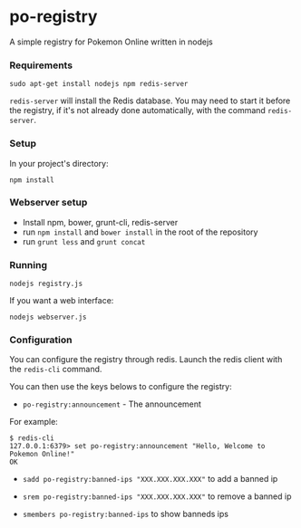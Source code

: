 # po-registry
A simple registry for Pokemon Online written in nodejs

### Requirements

```
sudo apt-get install nodejs npm redis-server
```

`redis-server` will install the Redis database. You may need to start it before the registry, if it's not already done automatically, with the command `redis-server`.

### Setup

In your project's directory:

```
npm install
```

### Webserver setup

* Install npm, bower, grunt-cli, redis-server
* run `npm install` and `bower install` in the root of the repository
* run `grunt less` and `grunt concat`

### Running

```
nodejs registry.js
```

If you want a web interface:

```
nodejs webserver.js
```

### Configuration

You can configure the registry through redis. Launch the redis client with the `redis-cli` command.

You can then use the keys belows to configure the registry:

* `po-registry:announcement` - The announcement

For example:

```
$ redis-cli
127.0.0.1:6379> set po-registry:announcement "Hello, Welcome to Pokemon Online!"
OK
```

* `sadd po-registry:banned-ips "XXX.XXX.XXX.XXX"` to add a banned ip

* `srem po-registry:banned-ips "XXX.XXX.XXX.XXX"` to remove a banned ip

* `smembers po-registry:banned-ips` to show banneds ips